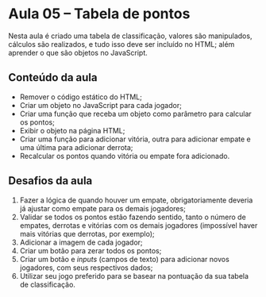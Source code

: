 # Aula 05 – Tabela de pontos  

Nesta aula é criado uma tabela de classificação, valores são manipulados, cálculos são realizados, e tudo isso deve ser incluído no HTML; além aprender o que são objetos no JavaScript.
  
## Conteúdo da aula  
  
- Remover o código estático do HTML;  
- Criar um objeto no JavaScript para cada jogador;  
- Criar uma função que receba um objeto como parâmetro para calcular os pontos;  
- Exibir o objeto na página HTML;  
- Criar uma função para adicionar vitória, outra para adicionar empate e uma última para adicionar derrota;  
- Recalcular os pontos quando vitória ou empate fora adicionado.  

## Desafios da aula  

1. Fazer a lógica de quando houver um empate, obrigatoriamente deveria já ajustar como empate para os demais jogadores;  
2. Validar se todos os pontos estão fazendo sentido, tanto o número de empates, derrotas e vitórias com os demais jogadores (impossível haver mais vitórias que derrotas, por exemplo);  
3. Adicionar a imagem de cada jogador;  
4. Criar um botão para zerar todos os pontos;  
5. Criar um botão e *inputs* (campos de texto) para adicionar novos jogadores, com seus respectivos dados;  
6. Utilizar seu jogo preferido para se basear na pontuação da sua tabela de classificação.  
